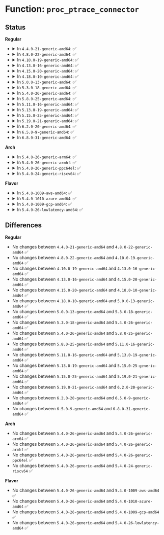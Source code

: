 # Function: <code>proc_ptrace_connector</code>

## Status
<b>Regular</b>
<ul>
<li>
<details>
<summary>In <code>4.4.0-21-generic-amd64</code>: ✅</summary>

```c
void proc_ptrace_connector(struct task_struct * task, int ptrace_id)
```

```json
{
  "name": "proc_ptrace_connector",
  "collision_type": "Unique Global",
  "inline_type": "No",
  "funcs": [
    {
      "addr": 18446744071584359616,
      "name": "proc_ptrace_connector",
      "external": true,
      "loc": "drivers/connector/cn_proc.c:188",
      "file": "drivers/connector/cn_proc.c",
      "inline": "seen, unknown",
      "caller_inline": [],
      "caller_func": [
        "kernel/ptrace.c:ptrace_attach",
        "kernel/ptrace.c:ptrace_request"
      ]
    }
  ],
  "symbols": [
    {
      "addr": 18446744071584359616,
      "name": "proc_ptrace_connector",
      "section": ".text",
      "bind": "STB_GLOBAL",
      "size": 275
    }
  ]
}
```
</details>
</li>
<li>
<details>
<summary>In <code>4.8.0-22-generic-amd64</code>: ✅</summary>

```c
void proc_ptrace_connector(struct task_struct * task, int ptrace_id)
```

```json
{
  "name": "proc_ptrace_connector",
  "collision_type": "Unique Global",
  "inline_type": "No",
  "funcs": [
    {
      "addr": 18446744071584693792,
      "name": "proc_ptrace_connector",
      "external": true,
      "loc": "drivers/connector/cn_proc.c:192",
      "file": "drivers/connector/cn_proc.c",
      "inline": "seen, unknown",
      "caller_inline": [],
      "caller_func": [
        "kernel/ptrace.c:ptrace_request",
        "kernel/ptrace.c:ptrace_attach"
      ]
    }
  ],
  "symbols": [
    {
      "addr": 18446744071584693792,
      "name": "proc_ptrace_connector",
      "section": ".text",
      "bind": "STB_GLOBAL",
      "size": 286
    }
  ]
}
```
</details>
</li>
<li>
<details>
<summary>In <code>4.10.0-19-generic-amd64</code>: ✅</summary>

```c
void proc_ptrace_connector(struct task_struct * task, int ptrace_id)
```

```json
{
  "name": "proc_ptrace_connector",
  "collision_type": "Unique Global",
  "inline_type": "No",
  "funcs": [
    {
      "addr": 18446744071584880352,
      "name": "proc_ptrace_connector",
      "external": true,
      "loc": "drivers/connector/cn_proc.c:192",
      "file": "drivers/connector/cn_proc.c",
      "inline": "seen, unknown",
      "caller_inline": [],
      "caller_func": [
        "kernel/ptrace.c:ptrace_request",
        "kernel/ptrace.c:ptrace_attach"
      ]
    }
  ],
  "symbols": [
    {
      "addr": 18446744071584880352,
      "name": "proc_ptrace_connector",
      "section": ".text",
      "bind": "STB_GLOBAL",
      "size": 286
    }
  ]
}
```
</details>
</li>
<li>
<details>
<summary>In <code>4.13.0-16-generic-amd64</code>: ✅</summary>

```c
void proc_ptrace_connector(struct task_struct * task, int ptrace_id)
```

```json
{
  "name": "proc_ptrace_connector",
  "collision_type": "Unique Global",
  "inline_type": "No",
  "funcs": [
    {
      "addr": 18446744071584969200,
      "name": "proc_ptrace_connector",
      "external": true,
      "loc": "drivers/connector/cn_proc.c:192",
      "file": "drivers/connector/cn_proc.c",
      "inline": "seen, unknown",
      "caller_inline": [],
      "caller_func": [
        "kernel/ptrace.c:ptrace_request",
        "kernel/ptrace.c:ptrace_attach"
      ]
    }
  ],
  "symbols": [
    {
      "addr": 18446744071584969200,
      "name": "proc_ptrace_connector",
      "section": ".text",
      "bind": "STB_GLOBAL",
      "size": 268
    }
  ]
}
```
</details>
</li>
<li>
<details>
<summary>In <code>4.15.0-20-generic-amd64</code>: ✅</summary>

```c
void proc_ptrace_connector(struct task_struct * task, int ptrace_id)
```

```json
{
  "name": "proc_ptrace_connector",
  "collision_type": "Unique Global",
  "inline_type": "No",
  "funcs": [
    {
      "addr": 18446744071585390544,
      "name": "proc_ptrace_connector",
      "external": true,
      "loc": "drivers/connector/cn_proc.c:192",
      "file": "drivers/connector/cn_proc.c",
      "inline": "seen, unknown",
      "caller_inline": [],
      "caller_func": [
        "kernel/ptrace.c:ptrace_request",
        "kernel/ptrace.c:ptrace_attach"
      ]
    }
  ],
  "symbols": [
    {
      "addr": 18446744071585390544,
      "name": "proc_ptrace_connector",
      "section": ".text",
      "bind": "STB_GLOBAL",
      "size": 268
    }
  ]
}
```
</details>
</li>
<li>
<details>
<summary>In <code>4.18.0-10-generic-amd64</code>: ✅</summary>

```c
void proc_ptrace_connector(struct task_struct * task, int ptrace_id)
```

```json
{
  "name": "proc_ptrace_connector",
  "collision_type": "Unique Global",
  "inline_type": "No",
  "funcs": [
    {
      "addr": 18446744071585633712,
      "name": "proc_ptrace_connector",
      "external": true,
      "loc": "drivers/connector/cn_proc.c:192",
      "file": "drivers/connector/cn_proc.c",
      "inline": "seen, unknown",
      "caller_inline": [],
      "caller_func": [
        "kernel/ptrace.c:ptrace_request",
        "kernel/ptrace.c:ptrace_attach"
      ]
    }
  ],
  "symbols": [
    {
      "addr": 18446744071585633712,
      "name": "proc_ptrace_connector",
      "section": ".text",
      "bind": "STB_GLOBAL",
      "size": 259
    }
  ]
}
```
</details>
</li>
<li>
<details>
<summary>In <code>5.0.0-13-generic-amd64</code>: ✅</summary>

```c
void proc_ptrace_connector(struct task_struct * task, int ptrace_id)
```

```json
{
  "name": "proc_ptrace_connector",
  "collision_type": "Unique Global",
  "inline_type": "No",
  "funcs": [
    {
      "addr": 18446744071585760912,
      "name": "proc_ptrace_connector",
      "external": true,
      "loc": "drivers/connector/cn_proc.c:192",
      "file": "drivers/connector/cn_proc.c",
      "inline": "seen, unknown",
      "caller_inline": [],
      "caller_func": [
        "kernel/ptrace.c:ptrace_request",
        "kernel/ptrace.c:ptrace_attach"
      ]
    }
  ],
  "symbols": [
    {
      "addr": 18446744071585760912,
      "name": "proc_ptrace_connector",
      "section": ".text",
      "bind": "STB_GLOBAL",
      "size": 259
    }
  ]
}
```
</details>
</li>
<li>
<details>
<summary>In <code>5.3.0-18-generic-amd64</code>: ✅</summary>

```c
void proc_ptrace_connector(struct task_struct * task, int ptrace_id)
```

```json
{
  "name": "proc_ptrace_connector",
  "collision_type": "Unique Global",
  "inline_type": "No",
  "funcs": [
    {
      "addr": 18446744071585993184,
      "name": "proc_ptrace_connector",
      "external": true,
      "loc": "drivers/connector/cn_proc.c:178",
      "file": "drivers/connector/cn_proc.c",
      "inline": "seen, unknown",
      "caller_inline": [],
      "caller_func": [
        "kernel/ptrace.c:ptrace_request",
        "kernel/ptrace.c:ptrace_attach"
      ]
    }
  ],
  "symbols": [
    {
      "addr": 18446744071585993184,
      "name": "proc_ptrace_connector",
      "section": ".text",
      "bind": "STB_GLOBAL",
      "size": 248
    }
  ]
}
```
</details>
</li>
<li>
<details>
<summary>In <code>5.4.0-26-generic-amd64</code>: ✅</summary>

```c
void proc_ptrace_connector(struct task_struct * task, int ptrace_id)
```

```json
{
  "name": "proc_ptrace_connector",
  "collision_type": "Unique Global",
  "inline_type": "No",
  "funcs": [
    {
      "addr": 18446744071586140160,
      "name": "proc_ptrace_connector",
      "external": true,
      "loc": "drivers/connector/cn_proc.c:178",
      "file": "drivers/connector/cn_proc.c",
      "inline": "seen, unknown",
      "caller_inline": [],
      "caller_func": [
        "kernel/ptrace.c:ptrace_request",
        "kernel/ptrace.c:ptrace_attach"
      ]
    }
  ],
  "symbols": [
    {
      "addr": 18446744071586140160,
      "name": "proc_ptrace_connector",
      "section": ".text",
      "bind": "STB_GLOBAL",
      "size": 248
    }
  ]
}
```
</details>
</li>
<li>
<details>
<summary>In <code>5.8.0-25-generic-amd64</code>: ✅</summary>

```c
void proc_ptrace_connector(struct task_struct * task, int ptrace_id)
```

```json
{
  "name": "proc_ptrace_connector",
  "collision_type": "Unique Global",
  "inline_type": "No",
  "funcs": [
    {
      "addr": 18446744071586896016,
      "name": "proc_ptrace_connector",
      "external": true,
      "loc": "drivers/connector/cn_proc.c:185",
      "file": "drivers/connector/cn_proc.c",
      "inline": "seen, unknown",
      "caller_inline": [],
      "caller_func": [
        "kernel/ptrace.c:ptrace_request",
        "kernel/ptrace.c:ptrace_attach"
      ]
    }
  ],
  "symbols": [
    {
      "addr": 18446744071586896016,
      "name": "proc_ptrace_connector",
      "section": ".text",
      "bind": "STB_GLOBAL",
      "size": 283
    }
  ]
}
```
</details>
</li>
<li>
<details>
<summary>In <code>5.11.0-16-generic-amd64</code>: ✅</summary>

```c
void proc_ptrace_connector(struct task_struct * task, int ptrace_id)
```

```json
{
  "name": "proc_ptrace_connector",
  "collision_type": "Unique Global",
  "inline_type": "No",
  "funcs": [
    {
      "addr": 18446744071586980912,
      "name": "proc_ptrace_connector",
      "external": true,
      "loc": "drivers/connector/cn_proc.c:185",
      "file": "drivers/connector/cn_proc.c",
      "inline": "seen, unknown",
      "caller_inline": [],
      "caller_func": [
        "kernel/ptrace.c:ptrace_request",
        "kernel/ptrace.c:ptrace_attach"
      ]
    }
  ],
  "symbols": [
    {
      "addr": 18446744071586980912,
      "name": "proc_ptrace_connector",
      "section": ".text",
      "bind": "STB_GLOBAL",
      "size": 283
    }
  ]
}
```
</details>
</li>
<li>
<details>
<summary>In <code>5.13.0-19-generic-amd64</code>: ✅</summary>

```c
void proc_ptrace_connector(struct task_struct * task, int ptrace_id)
```

```json
{
  "name": "proc_ptrace_connector",
  "collision_type": "Unique Global",
  "inline_type": "No",
  "funcs": [
    {
      "addr": 18446744071586863344,
      "name": "proc_ptrace_connector",
      "external": true,
      "loc": "drivers/connector/cn_proc.c:185",
      "file": "drivers/connector/cn_proc.c",
      "inline": "seen, unknown",
      "caller_inline": [],
      "caller_func": [
        "kernel/ptrace.c:ptrace_request",
        "kernel/ptrace.c:ptrace_attach"
      ]
    }
  ],
  "symbols": [
    {
      "addr": 18446744071586863344,
      "name": "proc_ptrace_connector",
      "section": ".text",
      "bind": "STB_GLOBAL",
      "size": 284
    }
  ]
}
```
</details>
</li>
<li>
<details>
<summary>In <code>5.15.0-25-generic-amd64</code>: ✅</summary>

```c
void proc_ptrace_connector(struct task_struct * task, int ptrace_id)
```

```json
{
  "name": "proc_ptrace_connector",
  "collision_type": "Unique Global",
  "inline_type": "No",
  "funcs": [
    {
      "addr": 18446744071587435120,
      "name": "proc_ptrace_connector",
      "external": true,
      "loc": "drivers/connector/cn_proc.c:185",
      "file": "drivers/connector/cn_proc.c",
      "inline": "seen, unknown",
      "caller_inline": [],
      "caller_func": [
        "kernel/ptrace.c:ptrace_request",
        "kernel/ptrace.c:ptrace_attach",
        "kernel/ptrace.c:ptrace_attach"
      ]
    }
  ],
  "symbols": [
    {
      "addr": 18446744071587435120,
      "name": "proc_ptrace_connector",
      "section": ".text",
      "bind": "STB_GLOBAL",
      "size": 284
    }
  ]
}
```
</details>
</li>
<li>
<details>
<summary>In <code>5.19.0-21-generic-amd64</code>: ✅</summary>

```c
void proc_ptrace_connector(struct task_struct * task, int ptrace_id)
```

```json
{
  "name": "proc_ptrace_connector",
  "collision_type": "Unique Global",
  "inline_type": "No",
  "funcs": [
    {
      "addr": 18446744071588751232,
      "name": "proc_ptrace_connector",
      "external": true,
      "loc": "drivers/connector/cn_proc.c:185",
      "file": "drivers/connector/cn_proc.c",
      "inline": "seen, unknown",
      "caller_inline": [],
      "caller_func": [
        "kernel/ptrace.c:ptrace_request",
        "kernel/ptrace.c:ptrace_attach"
      ]
    }
  ],
  "symbols": [
    {
      "addr": 18446744071588751232,
      "name": "proc_ptrace_connector",
      "section": ".text",
      "bind": "STB_GLOBAL",
      "size": 314
    }
  ]
}
```
</details>
</li>
<li>
<details>
<summary>In <code>6.2.0-20-generic-amd64</code>: ✅</summary>

```c
void proc_ptrace_connector(struct task_struct * task, int ptrace_id)
```

```json
{
  "name": "proc_ptrace_connector",
  "collision_type": "Unique Global",
  "inline_type": "No",
  "funcs": [
    {
      "addr": 18446744071590238848,
      "name": "proc_ptrace_connector",
      "external": true,
      "loc": "drivers/connector/cn_proc.c:185",
      "file": "drivers/connector/cn_proc.c",
      "inline": "seen, unknown",
      "caller_inline": [],
      "caller_func": [
        "kernel/ptrace.c:ptrace_request",
        "kernel/ptrace.c:ptrace_attach"
      ]
    }
  ],
  "symbols": [
    {
      "addr": 18446744071590238848,
      "name": "proc_ptrace_connector",
      "section": ".text",
      "bind": "STB_GLOBAL",
      "size": 314
    }
  ]
}
```
</details>
</li>
<li>
<details>
<summary>In <code>6.5.0-9-generic-amd64</code>: ✅</summary>

```c
void proc_ptrace_connector(struct task_struct * task, int ptrace_id)
```

```json
{
  "name": "proc_ptrace_connector",
  "collision_type": "Unique Global",
  "inline_type": "No",
  "funcs": [
    {
      "addr": 18446744071590558960,
      "name": "proc_ptrace_connector",
      "external": true,
      "loc": "drivers/connector/cn_proc.c:185",
      "file": "drivers/connector/cn_proc.c",
      "inline": "seen, unknown",
      "caller_inline": [],
      "caller_func": [
        "kernel/ptrace.c:ptrace_request",
        "kernel/ptrace.c:ptrace_attach"
      ]
    }
  ],
  "symbols": [
    {
      "addr": 18446744071590558960,
      "name": "proc_ptrace_connector",
      "section": ".text",
      "bind": "STB_GLOBAL",
      "size": 314
    }
  ]
}
```
</details>
</li>
<li>
<details>
<summary>In <code>6.8.0-31-generic-amd64</code>: ✅</summary>

```c
void proc_ptrace_connector(struct task_struct * task, int ptrace_id)
```

```json
{
  "name": "proc_ptrace_connector",
  "collision_type": "Unique Global",
  "inline_type": "No",
  "funcs": [
    {
      "addr": 18446744071590917008,
      "name": "proc_ptrace_connector",
      "external": true,
      "loc": "drivers/connector/cn_proc.c:233",
      "file": "drivers/connector/cn_proc.c",
      "inline": "seen, unknown",
      "caller_inline": [],
      "caller_func": [
        "kernel/ptrace.c:ptrace_request",
        "kernel/ptrace.c:ptrace_attach",
        "kernel/ptrace.c:ptrace_attach"
      ]
    }
  ],
  "symbols": [
    {
      "addr": 18446744071590917008,
      "name": "proc_ptrace_connector",
      "section": ".text",
      "bind": "STB_GLOBAL",
      "size": 375
    }
  ]
}
```
</details>
</li>
</ul>
<b>Arch</b>
<ul>
<li>
<details>
<summary>In <code>5.4.0-26-generic-arm64</code>: ✅</summary>

```c
void proc_ptrace_connector(struct task_struct * task, int ptrace_id)
```

```json
{
  "name": "proc_ptrace_connector",
  "collision_type": "Unique Global",
  "inline_type": "No",
  "funcs": [
    {
      "addr": 18446603336498931136,
      "name": "proc_ptrace_connector",
      "external": true,
      "loc": "drivers/connector/cn_proc.c:178",
      "file": "drivers/connector/cn_proc.c",
      "inline": "seen, unknown",
      "caller_inline": [],
      "caller_func": [
        "kernel/ptrace.c:ptrace_request",
        "kernel/ptrace.c:ptrace_attach"
      ]
    }
  ],
  "symbols": [
    {
      "addr": 18446603336498931136,
      "name": "proc_ptrace_connector",
      "section": ".text",
      "bind": "STB_GLOBAL",
      "size": 276
    }
  ]
}
```
</details>
</li>
<li>
<details>
<summary>In <code>5.4.0-26-generic-armhf</code>: ✅</summary>

```c
void proc_ptrace_connector(struct task_struct * task, int ptrace_id)
```

```json
{
  "name": "proc_ptrace_connector",
  "collision_type": "Unique Global",
  "inline_type": "No",
  "funcs": [
    {
      "addr": 3231503852,
      "name": "proc_ptrace_connector",
      "external": true,
      "loc": "drivers/connector/cn_proc.c:178",
      "file": "drivers/connector/cn_proc.c",
      "inline": "seen, unknown",
      "caller_inline": [],
      "caller_func": [
        "kernel/ptrace.c:__se_sys_ptrace",
        "kernel/ptrace.c:ptrace_request"
      ]
    }
  ],
  "symbols": [
    {
      "addr": 3231503852,
      "name": "proc_ptrace_connector",
      "section": ".text",
      "bind": "STB_GLOBAL",
      "size": 344
    }
  ]
}
```
</details>
</li>
<li>
<details>
<summary>In <code>5.4.0-26-generic-ppc64el</code>: ✅</summary>

```c
void proc_ptrace_connector(struct task_struct * task, int ptrace_id)
```

```json
{
  "name": "proc_ptrace_connector",
  "collision_type": "Unique Global",
  "inline_type": "No",
  "funcs": [
    {
      "addr": 13835058055292067488,
      "name": "proc_ptrace_connector",
      "external": true,
      "loc": "drivers/connector/cn_proc.c:178",
      "file": "drivers/connector/cn_proc.c",
      "inline": "seen, unknown",
      "caller_inline": [],
      "caller_func": [
        "kernel/ptrace.c:ptrace_request",
        "kernel/ptrace.c:ptrace_attach"
      ]
    }
  ],
  "symbols": [
    {
      "addr": 13835058055292067488,
      "name": "proc_ptrace_connector",
      "section": ".text",
      "bind": "STB_GLOBAL",
      "size": 328
    }
  ]
}
```
</details>
</li>
<li>
<details>
<summary>In <code>5.4.0-24-generic-riscv64</code>: ✅</summary>

```c
void proc_ptrace_connector(struct task_struct * task, int ptrace_id)
```

```json
{
  "name": "proc_ptrace_connector",
  "collision_type": "Unique Global",
  "inline_type": "No",
  "funcs": [
    {
      "addr": 18446743936276318502,
      "name": "proc_ptrace_connector",
      "external": true,
      "loc": "drivers/connector/cn_proc.c:178",
      "file": "drivers/connector/cn_proc.c",
      "inline": "seen, unknown",
      "caller_inline": [],
      "caller_func": [
        "kernel/ptrace.c:__se_sys_ptrace",
        "kernel/ptrace.c:ptrace_request"
      ]
    }
  ],
  "symbols": [
    {
      "addr": 18446743936276318502,
      "name": "proc_ptrace_connector",
      "section": ".text",
      "bind": "STB_GLOBAL",
      "size": 224
    }
  ]
}
```
</details>
</li>
</ul>
<b>Flavor</b>
<ul>
<li>
<details>
<summary>In <code>5.4.0-1009-aws-amd64</code>: ✅</summary>

```c
void proc_ptrace_connector(struct task_struct * task, int ptrace_id)
```

```json
{
  "name": "proc_ptrace_connector",
  "collision_type": "Unique Global",
  "inline_type": "No",
  "funcs": [
    {
      "addr": 18446744071585900528,
      "name": "proc_ptrace_connector",
      "external": true,
      "loc": "drivers/connector/cn_proc.c:178",
      "file": "drivers/connector/cn_proc.c",
      "inline": "seen, unknown",
      "caller_inline": [],
      "caller_func": [
        "kernel/ptrace.c:ptrace_request",
        "kernel/ptrace.c:ptrace_attach"
      ]
    }
  ],
  "symbols": [
    {
      "addr": 18446744071585900528,
      "name": "proc_ptrace_connector",
      "section": ".text",
      "bind": "STB_GLOBAL",
      "size": 248
    }
  ]
}
```
</details>
</li>
<li>
<details>
<summary>In <code>5.4.0-1010-azure-amd64</code>: ✅</summary>

```c
void proc_ptrace_connector(struct task_struct * task, int ptrace_id)
```

```json
{
  "name": "proc_ptrace_connector",
  "collision_type": "Unique Global",
  "inline_type": "No",
  "funcs": [
    {
      "addr": 18446744071585760304,
      "name": "proc_ptrace_connector",
      "external": true,
      "loc": "drivers/connector/cn_proc.c:178",
      "file": "drivers/connector/cn_proc.c",
      "inline": "seen, unknown",
      "caller_inline": [],
      "caller_func": [
        "kernel/ptrace.c:ptrace_request",
        "kernel/ptrace.c:ptrace_attach"
      ]
    }
  ],
  "symbols": [
    {
      "addr": 18446744071585760304,
      "name": "proc_ptrace_connector",
      "section": ".text",
      "bind": "STB_GLOBAL",
      "size": 248
    }
  ]
}
```
</details>
</li>
<li>
<details>
<summary>In <code>5.4.0-1009-gcp-amd64</code>: ✅</summary>

```c
void proc_ptrace_connector(struct task_struct * task, int ptrace_id)
```

```json
{
  "name": "proc_ptrace_connector",
  "collision_type": "Unique Global",
  "inline_type": "No",
  "funcs": [
    {
      "addr": 18446744071586090176,
      "name": "proc_ptrace_connector",
      "external": true,
      "loc": "drivers/connector/cn_proc.c:178",
      "file": "drivers/connector/cn_proc.c",
      "inline": "seen, unknown",
      "caller_inline": [],
      "caller_func": [
        "kernel/ptrace.c:ptrace_request",
        "kernel/ptrace.c:ptrace_attach"
      ]
    }
  ],
  "symbols": [
    {
      "addr": 18446744071586090176,
      "name": "proc_ptrace_connector",
      "section": ".text",
      "bind": "STB_GLOBAL",
      "size": 248
    }
  ]
}
```
</details>
</li>
<li>
<details>
<summary>In <code>5.4.0-26-lowlatency-amd64</code>: ✅</summary>

```c
void proc_ptrace_connector(struct task_struct * task, int ptrace_id)
```

```json
{
  "name": "proc_ptrace_connector",
  "collision_type": "Unique Global",
  "inline_type": "No",
  "funcs": [
    {
      "addr": 18446744071586198656,
      "name": "proc_ptrace_connector",
      "external": true,
      "loc": "drivers/connector/cn_proc.c:178",
      "file": "drivers/connector/cn_proc.c",
      "inline": "seen, unknown",
      "caller_inline": [],
      "caller_func": [
        "kernel/ptrace.c:ptrace_request",
        "kernel/ptrace.c:ptrace_attach"
      ]
    }
  ],
  "symbols": [
    {
      "addr": 18446744071586198656,
      "name": "proc_ptrace_connector",
      "section": ".text",
      "bind": "STB_GLOBAL",
      "size": 284
    }
  ]
}
```
</details>
</li>
</ul>

## Differences
<b>Regular</b>
<ul>
<li>
No changes between <code>4.4.0-21-generic-amd64</code> and <code>4.8.0-22-generic-amd64</code> ✅
</li>
<li>
No changes between <code>4.8.0-22-generic-amd64</code> and <code>4.10.0-19-generic-amd64</code> ✅
</li>
<li>
No changes between <code>4.10.0-19-generic-amd64</code> and <code>4.13.0-16-generic-amd64</code> ✅
</li>
<li>
No changes between <code>4.13.0-16-generic-amd64</code> and <code>4.15.0-20-generic-amd64</code> ✅
</li>
<li>
No changes between <code>4.15.0-20-generic-amd64</code> and <code>4.18.0-10-generic-amd64</code> ✅
</li>
<li>
No changes between <code>4.18.0-10-generic-amd64</code> and <code>5.0.0-13-generic-amd64</code> ✅
</li>
<li>
No changes between <code>5.0.0-13-generic-amd64</code> and <code>5.3.0-18-generic-amd64</code> ✅
</li>
<li>
No changes between <code>5.3.0-18-generic-amd64</code> and <code>5.4.0-26-generic-amd64</code> ✅
</li>
<li>
No changes between <code>5.4.0-26-generic-amd64</code> and <code>5.8.0-25-generic-amd64</code> ✅
</li>
<li>
No changes between <code>5.8.0-25-generic-amd64</code> and <code>5.11.0-16-generic-amd64</code> ✅
</li>
<li>
No changes between <code>5.11.0-16-generic-amd64</code> and <code>5.13.0-19-generic-amd64</code> ✅
</li>
<li>
No changes between <code>5.13.0-19-generic-amd64</code> and <code>5.15.0-25-generic-amd64</code> ✅
</li>
<li>
No changes between <code>5.15.0-25-generic-amd64</code> and <code>5.19.0-21-generic-amd64</code> ✅
</li>
<li>
No changes between <code>5.19.0-21-generic-amd64</code> and <code>6.2.0-20-generic-amd64</code> ✅
</li>
<li>
No changes between <code>6.2.0-20-generic-amd64</code> and <code>6.5.0-9-generic-amd64</code> ✅
</li>
<li>
No changes between <code>6.5.0-9-generic-amd64</code> and <code>6.8.0-31-generic-amd64</code> ✅
</li>
</ul>
<b>Arch</b>
<ul>
<li>
No changes between <code>5.4.0-26-generic-amd64</code> and <code>5.4.0-26-generic-arm64</code> ✅
</li>
<li>
No changes between <code>5.4.0-26-generic-amd64</code> and <code>5.4.0-26-generic-armhf</code> ✅
</li>
<li>
No changes between <code>5.4.0-26-generic-amd64</code> and <code>5.4.0-26-generic-ppc64el</code> ✅
</li>
<li>
No changes between <code>5.4.0-26-generic-amd64</code> and <code>5.4.0-24-generic-riscv64</code> ✅
</li>
</ul>
<b>Flavor</b>
<ul>
<li>
No changes between <code>5.4.0-26-generic-amd64</code> and <code>5.4.0-1009-aws-amd64</code> ✅
</li>
<li>
No changes between <code>5.4.0-26-generic-amd64</code> and <code>5.4.0-1010-azure-amd64</code> ✅
</li>
<li>
No changes between <code>5.4.0-26-generic-amd64</code> and <code>5.4.0-1009-gcp-amd64</code> ✅
</li>
<li>
No changes between <code>5.4.0-26-generic-amd64</code> and <code>5.4.0-26-lowlatency-amd64</code> ✅
</li>
</ul>

